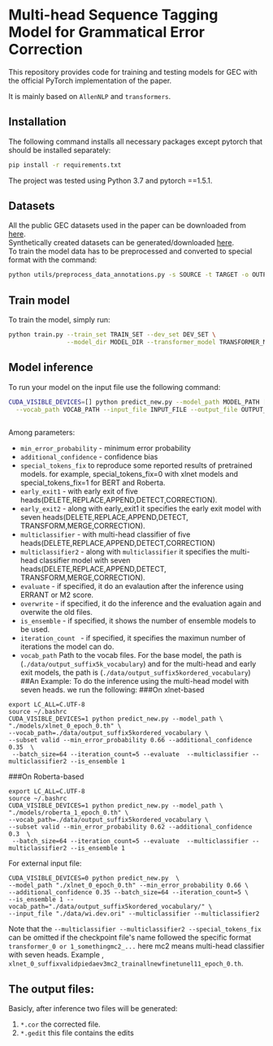 # Multi-head Sequence Tagging Model for Grammatical Error Correction

This repository provides code for training and testing  models for GEC with the official PyTorch implementation of the paper.

It is mainly based on `AllenNLP` and `transformers`.
## Installation
The following command installs all necessary packages except pytorch that should be installed separately:
```.bash
pip install -r requirements.txt
```
The project was tested using Python 3.7 and pytorch ==1.5.1.

## Datasets
All the public GEC datasets used in the paper can be downloaded from [here](https://www.cl.cam.ac.uk/research/nl/bea2019st/#data).<br>
Synthetically created datasets can be generated/downloaded [here]().<br>
To train the model data has to be preprocessed and converted to special format with the command:
```.bash
python utils/preprocess_data_annotations.py -s SOURCE -t TARGET -o OUTPUT_FILE
```
## Train model
To train the model, simply run:
```.bash
python train.py --train_set TRAIN_SET --dev_set DEV_SET \
                --model_dir MODEL_DIR --transformer_model TRANSFORMER_MODEL
```
## Model inference
To run your model on the input file use the following command:
```.bash
CUDA_VISIBLE_DEVICES=[] python predict_new.py --model_path MODEL_PATH [MODEL_PATH ...] \
  --vocab_path VOCAB_PATH --input_file INPUT_FILE --output_file OUTPUT_FILE
                  
```
Among parameters:
- `min_error_probability` - minimum error probability 
- `additional_confidence` - confidence bias 
- `special_tokens_fix` to reproduce some reported results of pretrained models. for example, special_tokens_fix=0 with xlnet models and special_tokens_fix=1 for BERT and Roberta.
-  `early_exit1`  - with early exit of five heads(DELETE,REPLACE,APPEND,DETECT,CORRECTION).
-  `early_exit2`  - along with early_exit1 it specifies the early exit model with seven heads(DELETE,REPLACE,APPEND,DETECT, TRANSFORM,MERGE,CORRECTION).
-  `multiclassifier`  - with multi-head classifier of five heads(DELETE,REPLACE,APPEND,DETECT,CORRECTION)
-  `multiclassifier2`  - along with `multiclassifier`  it specifies the multi-head classifier model with seven heads(DELETE,REPLACE,APPEND,DETECT, TRANSFORM,MERGE,CORRECTION).
-  `evaluate`  - if specified, it do an evalaution after the inference using ERRANT or M2 score.
-  `overwrite`  - if specified, it do the inference and the evaluation again and overwite the old files.
-  `is_ensemble`  - if specified, it shows the number of ensemble models to be used.
-  `iteration_count `  - if specified, it specifies the maximun number of iterations the model can do.
-  `vocab_path` Path to the vocab files. For the base model, the path is (`./data/output_suffix5k_vocabulary`) and for the multi-head and early exit models, the path is (`./data/output_suffix5kordered_vocabulary`)
##An Example:
To do the inference using the multi-head model with seven heads. we run the following:
###On xlnet-based
```
export LC_ALL=C.UTF-8
source ~/.bashrc
CUDA_VISIBLE_DEVICES=1 python predict_new.py --model_path \
"./models/xlnet_0_epoch_0.th" \
--vocab_path=./data/output_suffix5kordered_vocabulary \
--subset valid --min_error_probability 0.66 --additional_confidence 0.35  \
 --batch_size=64 --iteration_count=5 --evaluate  --multiclassifier --multiclassifier2 --is_ensemble 1
```
###On Roberta-based
```
export LC_ALL=C.UTF-8
source ~/.bashrc
CUDA_VISIBLE_DEVICES=1 python predict_new.py --model_path \
"./models/roberta_1_epoch_0.th" \
--vocab_path=./data/output_suffix5kordered_vocabulary \
--subset valid --min_error_probability 0.62 --additional_confidence 0.3  \
 --batch_size=64 --iteration_count=5 --evaluate  --multiclassifier --multiclassifier2 --is_ensemble 1
```

For external input file:
```
CUDA_VISIBLE_DEVICES=0 python predict_new.py  \ 
--model_path "./xlnet_0_epoch_0.th" --min_error_probability 0.66 \ 
--additional_confidence 0.35 --batch_size=64 --iteration_count=5 \ 
--is_ensemble 1 --vocab_path="./data/output_suffix5kordered_vocabulary/" \
--input_file "./data/wi.dev.ori" --multiclassifier --multiclassifier2
```
Note that the `--multiclassifier --multiclassifier2 --special_tokens_fix` can be omitted if the checkpoint file's name followed the specific format `transformer_0 or 1_somethingmc2_...` here mc2 means multi-head classifier with seven heads. Example , `xlnet_0_suffixvalidpiedaev3mc2_trainallnewfinetunel11_epoch_0.th`. 
## The output files:
Basicly, after inference two files will be generated:
1. `*.cor` the corrected file.
2. `*.gedit` this file contains the edits
